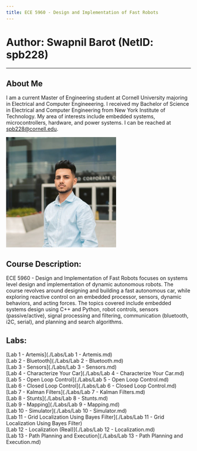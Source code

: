```yaml
---
title: ECE 5960 - Design and Implementation of Fast Robots
---
```

# Author: Swapnil Barot (NetID: spb228)
---

## About Me
I am a current Master of Engineering student at Cornell University majoring in Electrical and Computer Engineeering. I received my Bachelor of Science in Electrical and Computer Engineering from New York Institute of Technology. My area of interests include embedded systems, microcontrollers, hardware, and power systems. I can be reached at spb228@cornell.edu.

<img src="./images/spb.jpg" width="300" height="300" alt="hi" class="inline"/>

## Course Description:
ECE 5960 - Design and Implementation of Fast Robots focuses on systems level design and implementation of dynamic autonomous robots. The course revolves around designing and building a fast autonomous car, while exploring reactive control on an embedded processor, sensors, dynamic behaviors, and acting forces. The topics covered include embedded systems design using C++ and Python, robot controls, sensors (passive/active), signal processing and filtering, communication (bluetooth, i2C, serial), and planning and search algorithms. 

## Labs:
[Lab 1 - Artemis](./Labs/Lab 1 - Artemis.md) <br/>
[Lab 2 - Bluetooth](./Labs/Lab 2 - Bluetooth.md) <br/>
[Lab 3 - Sensors](./Labs/Lab 3 - Sensors.md) <br/>
[Lab 4 - Characterize Your Car](./Labs/Lab 4 - Characterize Your Car.md) <br/>
[Lab 5 - Open Loop Control](./Labs/Lab 5 - Open Loop Control.md) <br/>
[Lab 6 - Closed Loop Control](./Labs/Lab 6 - Closed Loop Control.md) <br/>
[Lab 7 - Kalman Filters](./Labs/Lab 7 - Kalman Filters.md) <br/>
[Lab 8 - Stunts](./Labs/Lab 8 - Stunts.md) <br/>
[Lab 9 - Mapping](./Labs/Lab 9 - Mapping.md) <br/>
[Lab 10 - Simulator](./Labs/Lab 10 - Simulator.md) <br/>
[Lab 11 - Grid Localization Using Bayes Filter](./Labs/Lab 11 - Grid Localization Using Bayes Filter) <br/>
[Lab 12 - Localization (Real)](./Labs/Lab 12 - Localization.md) <br/>
[Lab 13 - Path Planning and Execution](./Labs/Lab 13 - Path Planning and Execution.md) <br/>
